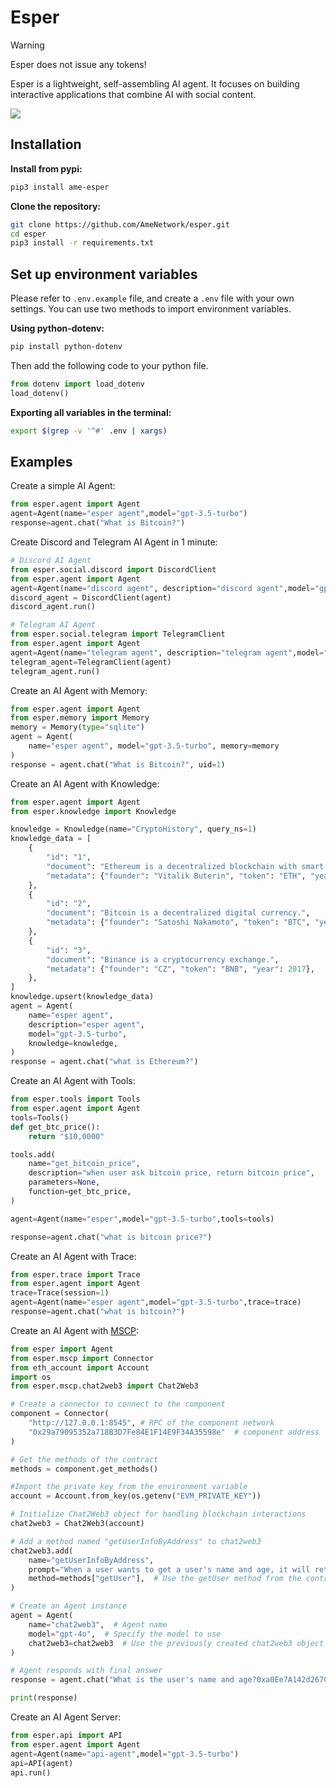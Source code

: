 # Esper
> [!Warning]  
> Esper does not issue any tokens!


Esper is a lightweight, self-assembling AI agent. It focuses on building interactive applications that combine AI with social content.

![](./examples/images/architecture.png)

## Installation 

**Install from pypi:**

```bash
pip3 install ame-esper
```

**Clone the repository:**

```bash
git clone https://github.com/AmeNetwork/esper.git
cd esper
pip3 install -r requirements.txt
```

## Set up environment variables
Please refer to `.env.example` file, and create a `.env` file with your own settings. You can use two methods to import environment variables.

**Using python-dotenv:**  
```bash
pip install python-dotenv
```
Then add the following code to your python file.

```python
from dotenv import load_dotenv
load_dotenv()
```

**Exporting all variables in the terminal:**  
```bash
export $(grep -v '^#' .env | xargs)
```

## Examples

Create a simple AI Agent:

```python
from esper.agent import Agent
agent=Agent(name="esper agent",model="gpt-3.5-turbo")
response=agent.chat("What is Bitcoin?")
```

Create Discord and Telegram AI Agent in 1 minute: 
```python
# Discord AI Agent
from esper.social.discord import DiscordClient
from esper.agent import Agent
agent=Agent(name="discord agent", description="discord agent",model="gpt-3.5-turbo")
discord_agent = DiscordClient(agent)
discord_agent.run()
```
  
```python
# Telegram AI Agent
from esper.social.telegram import TelegramClient
from esper.agent import Agent
agent=Agent(name="telegram agent", description="telegram agent",model="gpt-3.5-turbo")
telegram_agent=TelegramClient(agent)
telegram_agent.run()
```

Create an AI Agent with Memory:
```python
from esper.agent import Agent
from esper.memory import Memory
memory = Memory(type="sqlite")
agent = Agent(
    name="esper agent", model="gpt-3.5-turbo", memory=memory
)
response = agent.chat("What is Bitcoin?", uid=1)
```

Create an AI Agent with Knowledge:
```python
from esper.agent import Agent
from esper.knowledge import Knowledge

knowledge = Knowledge(name="CryptoHistory", query_ns=1)
knowledge_data = [
    {
        "id": "1",
        "document": "Ethereum is a decentralized blockchain with smart contract functionality.",
        "metadata": {"founder": "Vitalik Buterin", "token": "ETH", "year": 2013},
    },
    {
        "id": "2",
        "document": "Bitcoin is a decentralized digital currency.",
        "metadata": {"founder": "Satoshi Nakamoto", "token": "BTC", "year": 2009},
    },
    {
        "id": "3",
        "document": "Binance is a cryptocurrency exchange.",
        "metadata": {"founder": "CZ", "token": "BNB", "year": 2017},
    },
]
knowledge.upsert(knowledge_data)
agent = Agent(
    name="esper agent",
    description="esper agent",
    model="gpt-3.5-turbo",
    knowledge=knowledge,
)
response = agent.chat("what is Ethereum?")
```

Create an AI Agent with Tools:
```python
from esper.tools import Tools
from esper.agent import Agent
tools=Tools()
def get_btc_price():
    return "$10,0000"

tools.add(
    name="get_bitcoin_price",
    description="when user ask bitcoin price, return bitcoin price",
    parameters=None,
    function=get_btc_price,
)

agent=Agent(name="esper",model="gpt-3.5-turbo",tools=tools)

response=agent.chat("what is bitcoin price?")
```

Create an AI Agent with Trace:
```python
from esper.trace import Trace
from esper.agent import Agent
trace=Trace(session=1)
agent=Agent(name="esper agent",model="gpt-3.5-turbo",trace=trace)
response=agent.chat("what is bitcoin?")
```

Create an AI Agent with [MSCP](https://github.com/AmeNetwork/Model-Smart-Contract-Protocol):       
```python
from esper import Agent
from esper.mscp import Connector
from eth_account import Account
import os
from esper.mscp.chat2web3 import Chat2Web3

# Create a connector to connect to the component
component = Connector(
    "http://127.0.0.1:8545", # RPC of the component network
    "0x29a79095352a718B3D7Fe84E1F14E9F34A35598e"  # component address
)

# Get the methods of the contract
methods = component.get_methods()

#Import the private key from the environment variable
account = Account.from_key(os.getenv("EVM_PRIVATE_KEY"))

# Initialize Chat2Web3 object for handling blockchain interactions
chat2web3 = Chat2Web3(account)

# Add a method named "getUserInfoByAddress" to chat2web3
chat2web3.add(
    name="getUserInfoByAddress",
    prompt="When a user wants to get a user's name and age, it will return 2 values: one is the name, and the other is the age.",
    method=methods["getUser"],  # Use the getUser method from the contract
)

# Create an Agent instance
agent = Agent(
    name="chat2web3",  # Agent name
    model="gpt-4o",  # Specify the model to use
    chat2web3=chat2web3  # Use the previously created chat2web3 object
)

# Agent responds with final answer
response = agent.chat("What is the user's name and age?0xa0Ee7A142d267C1f36714E4a8F75612F20a79720")

print(response)
```

Create an AI Agent Server:
```python
from esper.api import API
from esper.agent import Agent
agent=Agent(name="api-agent",model="gpt-3.5-turbo")
api=API(agent)
api.run()
```

